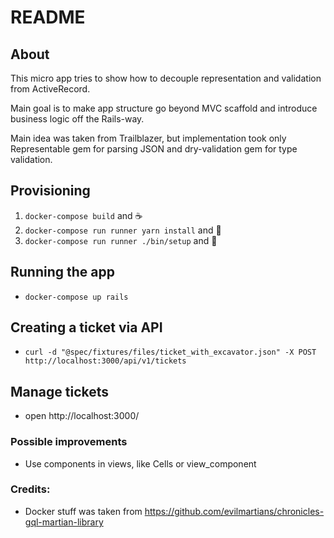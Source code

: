 # README

## About

This micro app tries to show how to decouple representation and validation from ActiveRecord.

Main goal is to make app structure go beyond MVC scaffold and introduce business logic off the Rails-way.

Main idea was taken from Trailblazer, but implementation took only Representable gem for parsing JSON
and dry-validation gem for type validation.

## Provisioning

1. `docker-compose build` and ☕
2. `docker-compose run runner yarn install` and 🥐
3. `docker-compose run runner ./bin/setup` and 🍌

## Running the app

* `docker-compose up rails`

## Creating a ticket via API

* `curl -d "@spec/fixtures/files/ticket_with_excavator.json" -X POST http://localhost:3000/api/v1/tickets`

## Manage tickets

* open http://localhost:3000/

### Possible improvements

* Use components in views, like Cells or view_component

### Credits:

* Docker stuff was taken from https://github.com/evilmartians/chronicles-gql-martian-library

